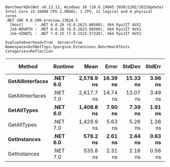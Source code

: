 ```

BenchmarkDotNet v0.13.12, Windows 10 (10.0.19045.3930/22H2/2022Update)
Intel Core i5-10400 CPU 2.90GHz, 1 CPU, 12 logical and 6 physical cores
.NET SDK 8.0.200-preview.23624.5
  [Host]     : .NET 6.0.26 (6.0.2623.60508), X64 RyuJIT AVX2
  Job-NOURTH : .NET 6.0.26 (6.0.2623.60508), X64 RyuJIT AVX2
  Job-UZHQTL : .NET 7.0.15 (7.0.1523.57226), X64 RyuJIT AVX2

EvaluateOverhead=True  Server=True  Namespace=DotNetTips.Spargine.Extensions.BenchmarkTests  
Categories=Reflection  

```
| Method           | Runtime  | Mean       | Error    | StdDev   | StdErr  | Min        | Q1         | Median     | Q3         | Max        | Op/s        | CI99.9% Margin | Iterations | Kurtosis | MValue | Skewness | Rank | LogicalGroup | Baseline | Code Size | Allocated |
|----------------- |--------- |-----------:|---------:|---------:|--------:|-----------:|-----------:|-----------:|-----------:|-----------:|------------:|---------------:|-----------:|---------:|-------:|---------:|-----:|------------- |--------- |----------:|----------:|
| **GetAllInterfaces** | **.NET 6.0** | **2,578.9 ns** | **16.39 ns** | **15.33 ns** | **3.96 ns** | **2,558.1 ns** | **2,569.3 ns** | **2,572.9 ns** | **2,591.4 ns** | **2,611.0 ns** |   **387,758.5** |      **16.386 ns** |      **15.00** |    **2.066** |  **2.000** |   **0.5782** |    **5** | *****            | **No**       |     **358 B** |    **1088 B** |
| GetAllInterfaces | .NET 7.0 | 2,617.7 ns | 14.74 ns | 13.07 ns | 3.49 ns | 2,596.1 ns | 2,607.5 ns | 2,618.4 ns | 2,627.4 ns | 2,638.2 ns |   382,020.1 |      14.743 ns |      14.00 |    1.612 |  2.000 |  -0.0620 |    6 | *            | No       |     711 B |    1096 B |
| **GetAllTypes**      | **.NET 6.0** | **1,408.8 ns** |  **7.90 ns** |  **7.39 ns** | **1.91 ns** | **1,398.3 ns** | **1,402.5 ns** | **1,407.2 ns** | **1,414.6 ns** | **1,422.4 ns** |   **709,848.9** |       **7.899 ns** |      **15.00** |    **1.532** |  **2.000** |   **0.1854** |    **3** | *****            | **No**       |     **347 B** |     **456 B** |
| GetAllTypes      | .NET 7.0 | 1,429.9 ns |  5.63 ns |  5.26 ns | 1.36 ns | 1,423.0 ns | 1,424.9 ns | 1,429.4 ns | 1,433.9 ns | 1,437.6 ns |   699,352.5 |       5.628 ns |      15.00 |    1.343 |  2.000 |  -0.0169 |    4 | *            | No       |     724 B |     464 B |
| **GetInstances**     | **.NET 6.0** |   **578.2 ns** |  **2.61 ns** |  **2.44 ns** | **0.63 ns** |   **574.2 ns** |   **576.8 ns** |   **577.9 ns** |   **579.9 ns** |   **582.6 ns** | **1,729,560.0** |       **2.613 ns** |      **15.00** |    **1.949** |  **2.000** |   **0.1189** |    **2** | *****            | **No**       |     **162 B** |      **56 B** |
| GetInstances     | .NET 7.0 |   535.8 ns |  2.31 ns |  2.16 ns | 0.56 ns |   532.7 ns |   533.9 ns |   535.7 ns |   537.4 ns |   539.1 ns | 1,866,520.2 |       2.312 ns |      15.00 |    1.407 |  2.000 |   0.0228 |    1 | *            | No       |     165 B |      56 B |
